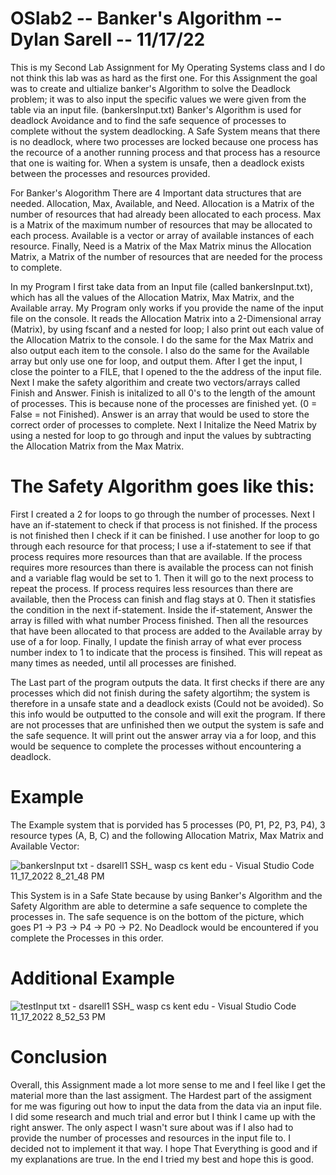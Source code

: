 # OSlab2 -- Banker's Algorithm -- Dylan Sarell -- 11/17/22

This is my Second Lab Assignment for My Operating Systems class and I do not think this lab was as hard as the first one. For this Assignment the goal was to create and ultialize banker's Algorithm to solve the Deadlock problem; it was to also input the specific values we were given from the table via an input file. (bankersInput.txt) Banker's Algorithm is used for deadlock Avoidance and to find the safe sequence of processes to complete without the system deadlocking. A Safe System means that there is no deadlock, where two processes are locked because one process has the recource of a another running process and that process has a resource that one is waiting for. When a system is unsafe, then a deadlock exists between the processes and resources provided. 

For Banker's Alogorithm There are 4 Important data structures that are needed. Allocation, Max, Available, and Need. Allocation is a Matrix of the number of resources that had already been allocated to each process. Max is a Matrix of the maximum number of resources that may be allocated to each process. Available is a vector or array of available instances of each resource. Finally, Need is a Matrix of the Max Matrix minus the Allocation Matrix, a Matrix of the number of resources that are needed for the process to complete.

In my Program I first take data from an Input file (called bankersInput.txt), which has all the values of the Allocation Matrix, Max Matrix, and the Available array. My Program only works if you provide the name of the input file on the console. It reads the Allocation Matrix into a 2-Dimensional array (Matrix), by using fscanf and a nested for loop; I also print out each value of the Allocation Matrix to the console. I do the same for the Max Matrix and also output each item to the console. I also do the same for the Available array but only use one for loop, and output them. After I get the input, I close the pointer to a FILE, that I opened to the the address of the input file. Next I make the safety algorithim and create two vectors/arrays called Finish and Answer. Finish is initalized to all 0's to the length of the amount of processes. This is because none of the processes are finished yet. (0 = False = not Finished). Answer is an array that would be used to store the correct order of processes to complete. Next I Initalize the Need Matrix by using a nested for loop to go through and input the values by subtracting the Allocation Matrix from the Max Matrix. 

# The Safety Algorithm goes like this:

First I created a 2 for loops to go through the number of processes. Next I have an if-statement to check if that process is not finished. If the process is not finished then I check if it can be finished. I use another for loop to go through each resource for that process; I use a if-statement to see if that process requires more resources than that are available. If the process requires more resources than there is available the process can not finish and a variable flag would be set to 1. Then it will go to the next process to repeat the process. If process requires less resources than there are available, then the Process can finish and flag stays at 0. Then it statisfies the condition in the next if-statement. Inside the if-statement, Answer the array is filled with what number Process finished. Then all the resources that have been allocated to that process are added to the Available array by use of a for loop. Finally, I update the finish array of what ever process number index to 1 to indicate that the process is finsihed. This will repeat as many times as needed, until all processes are finished.

The Last part of the program outputs the data. It first checks if there are any processes which did not finish during the safety algortihm; the system is therefore in a unsafe state and a deadlock exists (Could not be avoided). So this info would be outputted to the console and will exit the program. If there are not processes that are unfinished then we output the system is safe and the safe sequence. It will print out the answer array via a for loop, and this would be sequence to complete the processes without encountering a deadlock. 

# Example
The Example system that is porvided has 5 processes (P0, P1, P2, P3, P4), 3 resource types (A, B, C) and the following Allocation Matrix, Max Matrix and Available Vector:

![bankersInput txt - dsarell1  SSH_ wasp cs kent edu  - Visual Studio Code 11_17_2022 8_21_48 PM](https://user-images.githubusercontent.com/116117025/202594873-827b638a-b88b-4603-a2c8-404b8ed8f659.png)

This System is in a Safe State because by using Banker's Algorithm and the Safety Algorithm are able to determine a safe sequence to complete the processes in. The safe sequence is on the bottom of the picture, which goes P1 -> P3 -> P4 -> P0 -> P2. No Deadlock would be encountered if you complete the Processes in this order. 

# Additional Example

![testInput txt - dsarell1  SSH_ wasp cs kent edu  - Visual Studio Code 11_17_2022 8_52_53 PM](https://user-images.githubusercontent.com/116117025/202598828-1c063eb7-833c-4bb0-a54d-cbe6daa64cc6.png)

# Conclusion

Overall, this Assignment made a lot more sense to me and I feel like I get the material more than the last assigment. The Hardest part of the assigment for me was figuring out how to input the data from the data via an input file. I did some research and much trial and error but I think I came up with the right answer. The only aspect I wasn't sure about was if I also had to provide the number of processes and resources in the input file to. I decided not to implement it that way. I hope That Everything is good and if my explanations are true. In the end I tried my best and hope this is good.
